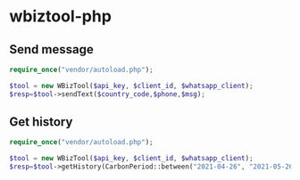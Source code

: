 # wbiztool-php

## Send message

```php
require_once("vendor/autoload.php");

$tool = new WBizTool($api_key, $client_id, $whatsapp_client);
$resp=$tool->sendText($country_code,$phone,$msg);
```

## Get history

```php
require_once("vendor/autoload.php");

$tool = new WBizTool($api_key, $client_id, $whatsapp_client);
$resp=$tool->getHistory(CarbonPeriod::between("2021-04-26", "2021-05-26"));

```

